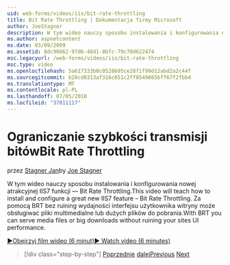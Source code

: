 ```yaml
---
uid: web-forms/videos/iis/bit-rate-throttling
title: Bit Rate Throttling | Dokumentacja firmy Microsoft
author: JoeStagner
description: W tym wideo nauczy sposobu instalowania i konfigurowania nowej atrakcyjnej IIS7 funkcji — Bit Rate Throttling. Za pomocą BRT może obsługiwać pliki multimedialne lub withou dużych plików do pobrania...
ms.author: aspnetcontent
ms.date: 03/09/2009
ms.assetid: 8dc90862-97d6-48d1-8bfc-79c70d622474
msc.legacyurl: /web-forms/videos/iis/bit-rate-throttling
msc.type: video
ms.openlocfilehash: 5a617333b0c0528605ce28f1f99d12abd2a2c44f
ms.sourcegitcommit: b28cd0313af316c051c2ff8549865bff67f2fbb4
ms.translationtype: MT
ms.contentlocale: pl-PL
ms.lasthandoff: 07/05/2018
ms.locfileid: "37811117"
---
```

<a name="bit-rate-throttling"></a><span data-ttu-id="039ff-104">Ograniczanie szybkości transmisji bitów</span><span class="sxs-lookup"><span data-stu-id="039ff-104">Bit Rate Throttling</span></span>
====================
<span data-ttu-id="039ff-105">przez [Stagner Jan](https://github.com/JoeStagner)</span><span class="sxs-lookup"><span data-stu-id="039ff-105">by [Joe Stagner](https://github.com/JoeStagner)</span></span>

<span data-ttu-id="039ff-106">W tym wideo nauczy sposobu instalowania i konfigurowania nowej atrakcyjnej IIS7 funkcji — Bit Rate Throttling.</span><span class="sxs-lookup"><span data-stu-id="039ff-106">This video will teach how to install and configure a great new IIS7 feature – Bit Rate Throttling.</span></span> <span data-ttu-id="039ff-107">Za pomocą BRT bez ruining wydajności interfejsu użytkownika witryny może obsługiwać pliki multimedialne lub dużych plików do pobrania.</span><span class="sxs-lookup"><span data-stu-id="039ff-107">With BRT you can serve media files or big downloads without ruining your sites UI performance.</span></span>

[<span data-ttu-id="039ff-108">&#9654;Obejrzyj film wideo (6 minut)</span><span class="sxs-lookup"><span data-stu-id="039ff-108">&#9654; Watch video (6 minutes)</span></span>](https://channel9.msdn.com/Blogs/ASP-NET-Site-Videos/bit-rate-throttling)

> [!div class="step-by-step"]
> <span data-ttu-id="039ff-109">[Poprzednie](installing-ftp7.md)
> [dalej](iis7-playlists.md)</span><span class="sxs-lookup"><span data-stu-id="039ff-109">[Previous](installing-ftp7.md)
[Next](iis7-playlists.md)</span></span>
